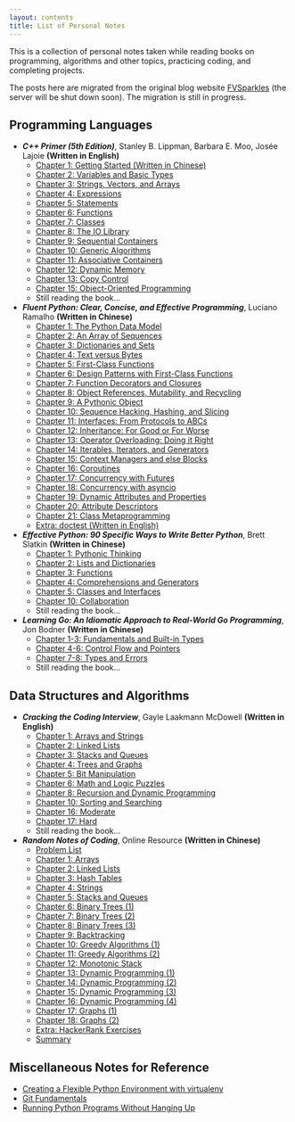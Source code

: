 ```yaml
---
layout: contents
title: List of Personal Notes
---
```


This is a collection of personal notes taken while reading books on programming, algorithms and other topics, practicing coding, and completing projects.

The posts here are migrated from the original blog website [FVSparkles](http://139.196.30.181:8080/) (the server will be shut down soon). The migration is still in progress.

## Programming Languages

- *__C++ Primer (5th Edition)__*, Stanley B. Lippman, Barbara E. Moo, Josée Lajoie **(Written in English)**
  - [Chapter 1: Getting Started (Written in Chinese)](/posts/cpp-primer/ch1-getting-started)
  - [Chapter 2: Variables and Basic Types](/posts/cpp-primer/ch2-variables-and-basic-types)
  - [Chapter 3: Strings, Vectors, and Arrays](/posts/cpp-primer/ch3-strings-vectors-arrays)
  - [Chapter 4: Expressions](/posts/cpp-primer/ch4-expressions)
  - [Chapter 5: Statements](/posts/cpp-primer/ch5-statements)
  - [Chapter 6: Functions](/posts/cpp-primer/ch6-functions)
  - [Chapter 7: Classes](/posts/cpp-primer/ch7-classes)
  - [Chapter 8: The IO Library](/posts/cpp-primer/ch8-the-io-library)
  - [Chapter 9: Sequential Containers](/posts/cpp-primer/ch9-sequential-containers)
  - [Chapter 10: Generic Algorithms](/posts/cpp-primer/ch10-generic-algorithms)
  - [Chapter 11: Associative Containers](/posts/cpp-primer/ch11-associative-containers)
  - [Chapter 12: Dynamic Memory](/posts/cpp-primer/ch12-dynamic-memory)
  - [Chapter 13: Copy Control](/posts/cpp-primer/ch13-copy-control)
  - [Chapter 15: Object-Oriented Programming](/posts/cpp-primer/ch15-object-oriented-programming)
  - Still reading the book...
- *__Fluent Python: Clear, Concise, and Effective Programming__*, Luciano Ramalho **(Written in Chinese)**
  - [Chapter 1: The Python Data Model](/posts/fluent-python/ch(1))
  - [Chapter 2: An Array of Sequences](/posts/fluent-python/ch(2))
  - [Chapter 3: Dictionaries and Sets](/posts/fluent-python/ch(3))
  - [Chapter 4: Text versus Bytes](/posts/fluent-python/ch(4))
  - [Chapter 5: First-Class Functions](/posts/fluent-python/ch(5))
  - [Chapter 6: Design Patterns with First-Class Functions](/posts/fluent-python/ch(6))
  - [Chapter 7: Function Decorators and Closures](/posts/fluent-python/ch(7))
  - [Chapter 8: Object References, Mutability, and Recycling](/posts/fluent-python/ch(8))
  - [Chapter 9: A Pythonic Object](/posts/fluent-python/ch(9))
  - [Chapter 10: Sequence Hacking, Hashing, and Slicing](/posts/fluent-python/ch(10))
  - [Chapter 11: Interfaces: From Protocols to ABCs](/posts/fluent-python/ch(11))
  - [Chapter 12: Inheritance: For Good or For Worse](/posts/fluent-python/ch(12))
  - [Chapter 13: Operator Overloading: Doing it Right](/posts/fluent-python/ch(13))
  - [Chapter 14: Iterables, Iterators, and Generators](/posts/fluent-python/ch(14))
  - [Chapter 15: Context Managers and else Blocks](/posts/fluent-python/ch(15))
  - [Chapter 16: Coroutines](/posts/fluent-python/ch(16))
  - [Chapter 17: Concurrency with Futures](/posts/fluent-python/ch(17))
  - [Chapter 18: Concurrency with asyncio](/posts/fluent-python/ch(18))
  - [Chapter 19: Dynamic Attributes and Properties](/posts/fluent-python/ch(19))
  - [Chapter 20: Attribute Descriptors](/posts/fluent-python/ch(20))
  - [Chapter 21: Class Metaprogramming](/posts/fluent-python/ch(21))
  - [Extra: doctest (Written in English)](/posts/fluent-python/doctest)
- *__Effective Python: 90 Specific Ways to Write Better Python__*, Brett Slatkin **(Written in Chinese)**
  - [Chapter 1: Pythonic Thinking](/posts/effective-python/ch1-pythonic-thinking)
  - [Chapter 2: Lists and Dictionaries](/posts/effective-python/ch2-lists-and-dictionaries)
  - [Chapter 3: Functions](/posts/effective-python/ch3-functions)
  - [Chapter 4: Comprehensions and Generators](/posts/effective-python/ch4-comprehensions-and-generators)
  - [Chapter 5: Classes and Interfaces](/posts/effective-python/ch5-classes-and-interfaces)
  <!-- - [Chapter 6: Metaclasses and Attributes](/posts/effective-python/ch6-metaclasses-and-attributes)
  - [Chapter 7: Concurrency and Parallelism](/posts/effective-python/ch7-concurrency-and-parallelism)
  - [Chapter 8: Robustness and Performance](/posts/effective-python/ch8-robustness-and-performance)
  - [Chapter 9: Testing and Debugging](/posts/effective-python/ch9-testing-and-debugging) -->
  - [Chapter 10: Collaboration](/posts/effective-python/ch10-collaboration)
  - Still reading the book...
- *__Learning Go: An Idiomatic Approach to Real-World Go Programming__*, Jon Bodner **(Written in Chinese)**
  - [Chapter 1-3: Fundamentals and Built-in Types](/posts/learning-go/ch1-3-fundamentals-and-built-in-types)
  - [Chapter 4-6: Control Flow and Pointers](/posts/learning-go/ch4-6-control-flow-and-pointers)
  - [Chapter 7-8: Types and Errors](/posts/learning-go/ch7-8-types-and-errors)
  - Still reading the book...

## Data Structures and Algorithms

- *__Cracking the Coding Interview__*, Gayle Laakmann McDowell **(Written in English)**
  - [Chapter 1: Arrays and Strings](/posts/cracking-the-coding-interview/ch1-arrays-and-strings)
  - [Chapter 2: Linked Lists](/posts/cracking-the-coding-interview/ch2-linked-lists)
  - [Chapter 3: Stacks and Queues](/posts/cracking-the-coding-interview/ch3-stacks-and-queues)
  - [Chapter 4: Trees and Graphs](/posts/cracking-the-coding-interview/ch4-trees-and-graphs)
  - [Chapter 5: Bit Manipulation](/posts/cracking-the-coding-interview/ch5-bit-manipulation)
  - [Chapter 6: Math and Logic Puzzles](/posts/cracking-the-coding-interview/ch6-math-and-logic-puzzles)
  - [Chapter 8: Recursion and Dynamic Programming](/posts/cracking-the-coding-interview/ch8-recursion-and-dynamic-programming)
  - [Chapter 10: Sorting and Searching](/posts/cracking-the-coding-interview/ch10-sorting-and-searching)
  - [Chapter 16: Moderate](/posts/cracking-the-coding-interview/ch16-moderate)
  - [Chapter 17: Hard](/posts/cracking-the-coding-interview/ch17-hard)
  - Still reading the book...
- *__Random Notes of Coding__*, Online Resource **(Written in Chinese)**
  - [Problem List](/posts/random-notes-of-coding/list)
  - [Chapter 1: Arrays](/posts/random-notes-of-coding/ch(1))
  - [Chapter 2: Linked Lists](/posts/random-notes-of-coding/ch(2))
  - [Chapter 3: Hash Tables](/posts/random-notes-of-coding/ch(3))
  - [Chapter 4: Strings](/posts/random-notes-of-coding/ch(4))
  - [Chapter 5: Stacks and Queues](/posts/random-notes-of-coding/ch(5))
  - [Chapter 6: Binary Trees (1)](/posts/random-notes-of-coding/ch(6))
  - [Chapter 7: Binary Trees (2)](/posts/random-notes-of-coding/ch(7))
  - [Chapter 8: Binary Trees (3)](/posts/random-notes-of-coding/ch(8))
  - [Chapter 9: Backtracking](/posts/random-notes-of-coding/ch(9))
  - [Chapter 10: Greedy Algorithms (1)](/posts/random-notes-of-coding/ch(10))
  - [Chapter 11: Greedy Algorithms (2)](/posts/random-notes-of-coding/ch(11))
  - [Chapter 12: Monotonic Stack](/posts/random-notes-of-coding/ch(12))
  - [Chapter 13: Dynamic Programming (1)](/posts/random-notes-of-coding/ch(13))
  - [Chapter 14: Dynamic Programming (2)](/posts/random-notes-of-coding/ch(14))
  - [Chapter 15: Dynamic Programming (3)](/posts/random-notes-of-coding/ch(15))
  - [Chapter 16: Dynamic Programming (4)](/posts/random-notes-of-coding/ch(16))
  - [Chapter 17: Graphs (1)](/posts/random-notes-of-coding/ch(17))
  - [Chapter 18: Graphs (2)](/posts/random-notes-of-coding/ch(18))
  - [Extra: HackerRank Exercises](/posts/random-notes-of-coding/hackerrank-exercises)
  - [Summary](/posts/random-notes-of-coding/summary)

## Miscellaneous Notes for Reference

- [Creating a Flexible Python Environment with virtualenv](/posts/miscellaneous/virtualenv)
- [Git Fundamentals](/posts/miscellaneous/git)
- [Running Python Programs Without Hanging Up](/posts/miscellaneous/nohup)
